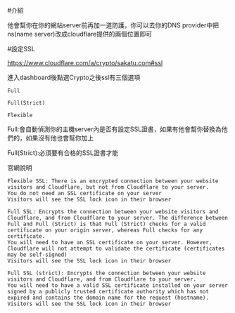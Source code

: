 #介紹

他會幫你在你的網站server前再加一道防護，你可以去你的DNS provider中把ns(name server)改成cloudflare提供的兩個位置即可

#設定SSL

https://www.cloudflare.com/a/crypto/sakatu.com#ssl

進入dashboard後點選Crypto之後ssl有三個選項

```
Full

Full(Strict)

Flexible
```
Full:會自動偵測你的主機server內是否有設定SSL證書，如果有他會幫你替換為他們的，如果沒有他也會幫你加上

Full(Strict):必須要有合格的SSL證書才能

官網說明

```
Flexible SSL: There is an encrypted connection between your website visitors and Cloudflare, but not from Cloudflare to your server.
You do not need an SSL certificate on your server
Visitors will see the SSL lock icon in their browser

Full SSL: Encrypts the connection between your website visitors and Cloudflare, and from Cloudflare to your server. The difference between Full and Full (Strict) is that Full (Strict) checks for a valid certificate on your origin server, whereas Full checks for any certificate.
You will need to have an SSL certificate on your server. However, Cloudflare will not attempt to validate the certificate (certificates may be self-signed)
Visitors will see the SSL lock icon in their browser

Full SSL (strict): Encrypts the connection between your website visitors and Cloudflare, and from Cloudflare to your server.
You will need to have a valid SSL certificate installed on your server signed by a publicly trusted certificate authority which has not expired and contains the domain name for the request (hostname).
Visitors will see the SSL lock icon in their browser
```






